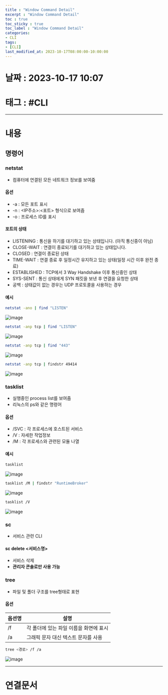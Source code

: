```yaml
---
title : "Window Command Detail"
excerpt : "Window Command Detail"
toc : true
toc_sticky : true
toc_label : "Window Command Detail"
categories:
- CLI
tags:
- [CLI]
last_modified_at: 2023-10-17T08:00:00-10:00:00
---
```


# 날짜 : 2023-10-17 10:07

# 태그 : #CLI
---

# 내용

## 명령어

### netstat
- 컴퓨터에 연결된 모든 네트워크 정보를 보여줌

#### 옵션
- -a : 모든 포트 표시
- -n : <IP주소>:<포트> 형식으로 보여줌
-  -o :  프로세스 ID를 표시

#### 포트의 상태
- LISTENING : 통신을 하기를 대기하고 있는 상태입니다. (아직 통신중이 아님)
- CLOSE-WAIT : 연결이 종료되기를 대기하고 있는 상태입니다.
- CLOSED : 연결이 종료된 상태
- TIME-WAIT : 연결 종료 후 일정시간 유지하고 있는 상태(일정 시간 이후 완전 종료)
- ESTABLISHED : TCP에서 3 Way Handshake 이후 통신중인 상태
- SYS-SENT : 통신 상태에게 SYN 패킷을 보낸 후 연결을 요청한 상태
- 공백 : 상태값이 없는 경우는 UDP 프로토콜을 사용하는 경우

#### 예시

```bash
netstat -ano | find "LISTEN"
```
  
![image](../../assets/images/FindListenPort.png)

```bash
netstat -anp tcp | find "LISTEN"
```
  
![image](../../assets/images/FindListenTCPPort.png)

```bash
netstat -anp tcp | find "443"
```
  
![image](../../assets/images/Find443Port.png)

```bash
netstat -anp tcp | findstr 49414
```
  
![image](../../assets/images/FindSpecificPort.png)

### tasklist
- 실행중인 process list를 보여줌
- 리눅스의 ps와 같은 명령어

#### 옵션
- /SVC : 각 프로세스에 호스트된 서비스
- /V : 자세한 작업정보
- /M : 각 프로세스와 관련된 모듈 나열

#### 예시

```bash
tasklist
```
  
![image](../../assets/images/Tasklist.png)

```bash
tasklist /M | findstr "RuntimeBroker"
```
  
![image](../../assets/images/TaskListRuntimeBroker.png)

```bash
tasklist /V
```
  
![image](../../assets/images/TaskListDetails.png)

### sc
- 서비스 관련 CLI

#### sc delete \<서비스명\>
- 서비스 삭제
- **관리자 콘솔로만 사용 가능**

### tree
- 파일 및 폴더 구조를 tree형태로 표현

#### 옵션

| 옵션명 | 설명                                   |
| ------ | -------------------------------------- |
| /f     | 각 폴더에 있는 파일 이름을 화면에 표시 |
| /a     | 그래픽 문자 대신 텍스트 문자를 사용    |

```bash
tree <경로> /f /a
```
  
![image](../../assets/images/TreeResult.png)

---

# 연결문서
